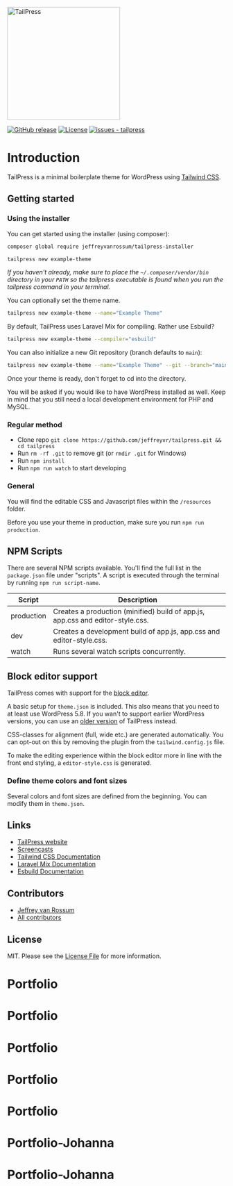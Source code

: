 <p><img src="http://tailpress.io/images/tailpress100.svg" width="260" alt="TailPress"></p>

[![GitHub release](https://img.shields.io/github/release/jeffreyvr/tailpress?include_prereleases=&sort=semver)](https://github.com/jeffreyvr/tailpress/releases/)
[![License](https://img.shields.io/badge/License-MIT-blue)](#license)
[![issues - tailpress](https://img.shields.io/github/issues/jeffreyvr/tailpress)](https://github.com/jeffreyvr/tailpress/issues)

# Introduction

TailPress is a minimal boilerplate theme for WordPress using [Tailwind CSS](https://tailwindcss.com/).

## Getting started

### Using the installer

You can get started using the installer (using composer):

```bash
composer global require jeffreyvanrossum/tailpress-installer

tailpress new example-theme
```

*If you haven't already, make sure to place the `~/.composer/vendor/bin` directory in your `PATH` so the tailpress executable is found when you run the tailpress command in your terminal.*

You can optionally set the theme name.

```bash
tailpress new example-theme --name="Example Theme"
```

By default, TailPress uses Laravel Mix for compiling. Rather use Esbuild?

```bash
tailpress new example-theme --compiler="esbuild"
```

You can also initialize a new Git repository (branch defaults to `main`):

```bash
tailpress new example-theme --name="Example Theme" --git --branch="main"
```

Once your theme is ready, don't forget to cd into the directory.

You will be asked if you would like to have WordPress installed as well. Keep in mind that you still need a local development environment for PHP and MySQL.

### Regular method

* Clone repo `git clone https://github.com/jeffreyvr/tailpress.git && cd tailpress`
* Run `rm -rf .git` to remove git (or `rmdir .git` for Windows)
* Run `npm install`
* Run `npm run watch` to start developing

### General

You will find the editable CSS and Javascript files within the `/resources` folder.

Before you use your theme in production, make sure you run `npm run production`.

## NPM Scripts

There are several NPM scripts available. You'll find the full list in the `package.json` file under "scripts". A script is executed through the terminal by running `npm run script-name`.

| Script     | Description                                                                    |
|------------|--------------------------------------------------------------------------------|
| production | Creates a production (minified) build of app.js, app.css and editor-style.css. |
| dev        | Creates a development build of app.js, app.css and editor-style.css.           |
| watch      | Runs several watch scripts concurrently.                                       |

## Block editor support

TailPress comes with support for the [block editor](https://wordpress.org/support/article/wordpress-editor/).

A basic setup for `theme.json` is included. This also means that you need to at least use WordPress 5.8. If you wan't to support earlier WordPress versions, you can use an [older version](https://github.com/jeffreyvr/tailpress/tree/0.1.1) of TailPress instead.

CSS-classes for alignment (full, wide etc.) are generated automatically. You can opt-out on this by removing the plugin from the `tailwind.config.js` file.

To make the editing experience within the block editor more in line with the front end styling, a `editor-style.css` is generated.

### Define theme colors and font sizes

Several colors and font sizes are defined from the beginning. You can modify them in `theme.json`.

## Links

* [TailPress website](https://tailpress.io)
* [Screencasts](https://www.youtube.com/playlist?list=PL6GBdOp044SHIOSCZejodwr1HcYsC43wG)
* [Tailwind CSS Documentation](https://tailwindcss.com/docs)
* [Laravel Mix Documentation](https://laravel-mix.com)
* [Esbuild Documentation](https://esbuild.github.io)

## Contributors

* [Jeffrey van Rossum](https://github.com/jeffreyvr)
* [All contributors](https://github.com/jeffreyvr/tailpress/graphs/contributors)

## License

MIT. Please see the [License File](/LICENSE) for more information.
# Portfolio
# Portfolio
# Portfolio
# Portfolio
# Portfolio
# Portfolio-Johanna
# Portfolio-Johanna
